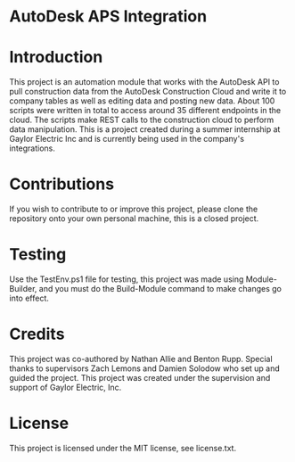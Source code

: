 # AutoDesk APS Integration

# Introduction

This project is an automation module that works with the AutoDesk API to pull construction data from the AutoDesk Construction Cloud and write it to company tables as well as editing data and posting new data. About 100 scripts were written in total to access around 35 different endpoints in the cloud. The scripts make REST calls to the construction cloud to perform data manipulation. This is a project created during a summer internship at Gaylor Electric Inc and is currently being used in the company's integrations.

# Contributions

If you wish to contribute to or improve this project, please clone the repository onto your own personal machine, this is a closed project.

# Testing

Use the TestEnv.ps1 file for testing, this project was made using Module-Builder, and you must do the Build-Module command to make changes go into effect.

# Credits

This project was co-authored by Nathan Allie and Benton Rupp. Special thanks to supervisors Zach Lemons and Damien Solodow who set up and guided the project. This project was created under the supervision and support of Gaylor Electric, Inc.

# License

This project is licensed under the MIT license, see license.txt.

